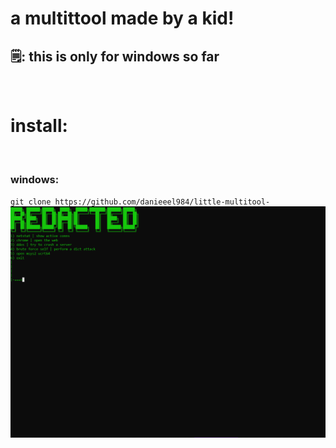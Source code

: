 
<h1>a multittool made by a kid!</h1>

<h2>🗒: this is only for windows so far</h2>

<br>

<h1 style="bg-color: green;">install:</h1>
<br>
<h3>windows:</h3>
<code>git clone https://github.com/danieeel984/little-multitool-</code>
<img src="preview.png" alt="preview">
                                                       

